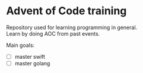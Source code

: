 # Advent of Code training
Repository used for learning programming in general. <br >
Learn by doing AOC from past events.

Main goals:
- [ ] master swift
- [ ] master golang
